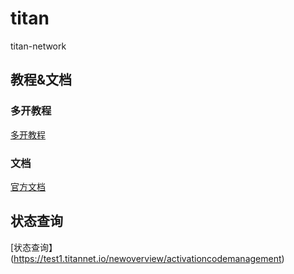 # titan
titan-network
## 教程&文档
### 多开教程
[多开教程](https://medium.com/@smeb_y/depin-%E6%96%B0%E5%85%B4%E5%8A%9B%E9%87%8Ftitan-network-%E8%8A%82%E7%82%B9%E6%90%AD%E5%BB%BA%E6%95%99%E5%AD%A6-linux%E7%AF%87-%E9%99%84%E5%B8%A6%E5%AE%89%E8%A3%85%E8%84%9A%E6%9C%AC-windows-mac%E6%9A%82%E6%97%B6%E8%BF%98%E4%B8%8D%E5%A4%AA%E7%A8%B3%E5%AE%9A-%E7%AD%89%E5%BE%85%E7%A8%B3%E5%AE%9A%E5%90%8E%E6%9B%B4%E6%96%B0-7adb0b132481)
### 文档
[官方文档](https://titannet.gitbook.io/titan-network-cn)
## 状态查询
[状态查询】(https://test1.titannet.io/newoverview/activationcodemanagement)
